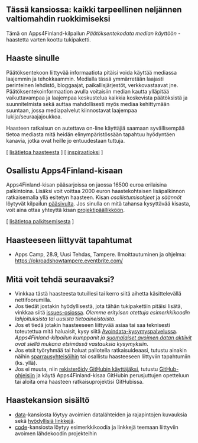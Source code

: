 ## Tässä kansiossa: kaikki tarpeellinen neljännen valtiomahdin ruokkimiseksi

Tämä on Apps4Finland-kilpailun _Päätöksentekodata median käyttöön_ -haastetta varten koottu tukipaketti. 



## Haaste sinulle

Päätöksentekoon liittyvää informaatiota pitäisi voida käyttää mediassa laajemmin ja tehokkaammin. Medialla
tässä ymmärretään laajasti perinteinen lehdistö, bloggaajat, paikallisjärjestöt, verkkovastaavat jne.
Päätöksentekoinformaation avulla voitaisiin median kautta ylläpitää vaikuttavampaa ja laajempaa keskustelua
kaikkia koskevista päätöksistä ja suunnitelmista sekä auttaa mahdollisesti myös mediaa kehittymään suuntaan,
jossa mediapalvelut kiinnostavat laajempaa lukija/seuraajajoukkoa.

Haasteen ratkaisun on autettava on-line käyttäjiä saamaan syvällisempää tietoa mediasta mitä heidän elinympäristössään
tapahtuu hyödyntäen kanavia, jotka ovat heille jo entuudestaan tuttuja.

[ [lisätietoa haasteesta](taustatietoa.md) ] [ [inspiraatioksi](inspiraatioksi.md) ]

## Osallistu Apps4Finland-kisaan

Apps4Finland-kisan pääsarjoissa on jaossa 16500 euroa erilaisina palkintoina.
Lisäksi voit voittaa 2000 euron haastekohtaisen lisäpalkinnon ratkaisemalla yllä esitetyn haasteen.
Kisan _osallistumisohjeet_ ja _säännöt_ löytyvät kilpailun [pääsivulta](http://apps4finland.fi). Jos sinulla on mitä tahansa kysyttävää
kisasta, voit aina ottaa yhteyttä kisan [projektipäällikköön](http://www.apps4finland.fi/yhteystiedot/).

[ [lisätietoa palkitsemisesta](palkitsemisesta.md) ]

## Haasteeseen liittyvät tapahtumat

* Apps Camp, 28.9, Uusi Tehdas, Tampere. Ilmoittautuminen ja ohjelma: https://okroadshowtampere.eventbrite.com/

## Mitä voit tehdä seuraavaksi?

- Vinkkaa tästä haasteesta tutuillesi tai kerro siitä aihetta käsittelevällä nettifoorumilla.
- Jos tiedät jostakin hyödyllisestä, jota tähän tukipakettiin pitäisi lisätä, vinkkaa siitä [issues-osiossa](https://github.com/apps4finland/haaste-kaupunkidata-mediassa/issues?state=open). _Olemme erityisen otettuja esimerkkikoodin lahjoituksista tai uusista tietoaineistoista_.
- Jos et tiedä jotakin haasteeseen liittyvää asiaa tai saa teknisesti toteutettua mitä haluaisit, kysy siitä [Avoindata-kysymyspalvelussa](http://avoindata.net/). _Apps4Finland-kilpailun kumppanit ja [suomalaiset avoimen datan aktiivit](https://www.facebook.com/groups/fi.okfn/) ovat siellä mukana etsimässä vastauksia kysymyksiin_.
- Jos etsit työryhmää tai haluat pallotella ratkaisuideaasi, tutustu ainakin näihin [sparrausyhteisöihin](https://github.com/apps4finland/haaste-kansalaisen-aani/blob/master/data/linkkeja.md) tai osallistu haasteeseen liittyviin tapahtumiin (ks. yllä).
- Jos ei muuta, niin [rekisteröidy GitHubin käyttäjäksi](https://github.com/signup), tutustu [GitHub-ohjeisiin](http://sixrevisions.com/resources/git-tutorials-beginners/) ja käytä Apps4Finland-kisaa GitHubin perusjuttujen opetteluun
tai aloita oma haasteen ratkaisuprojektisi GitHubissa.

## Haastekansion sisältö
- [data](https://github.com/apps4finland/haaste-kaupunkidata-mediassa/tree/master/data)-kansiosta löytyy avoimien datalähteiden ja rajapintojen kuvauksia sekä [hyödyllisiä linkkejä](https://github.com/apps4finland/haaste-kaupunkidata-mediassa/blob/master/data/linkkeja.md).
- [code](https://github.com/apps4finland/haaste-kaupunkidata-mediassa/tree/master/code)-kansiosta löytyy esimerkkikoodia ja linkkejä teemaan liittyviin avoimen lähdekoodin projekteihin
